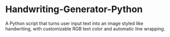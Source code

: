 # Handwriting-Generator-Python
A Python script that turns user input text into an image styled like handwriting, with customizable RGB text color and automatic line wrapping.
